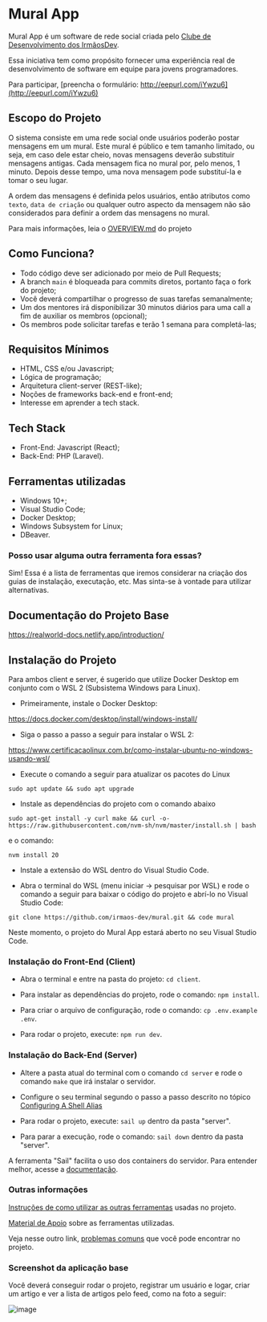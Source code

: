 # Mural App

Mural App é um software de rede social criada pelo <u>Clube de Desenvolvimento dos IrmãosDev</u>.

Essa iniciativa tem como propósito fornecer uma experiência real de desenvolvimento de software em equipe para jovens programadores.

Para participar, [preencha o formulário: http://eepurl.com/iYwzu6](http://eepurl.com/iYwzu6)

## Escopo do Projeto

O sistema consiste em uma rede social onde usuários poderão postar mensagens em um mural. Este mural é público e tem tamanho limitado, ou seja, em caso dele estar cheio, novas mensagens deverão substituir mensagens antigas. Cada mensagem fica no mural por, pelo menos, 1 minuto. Depois desse tempo, uma nova mensagem pode substituí-la e tomar o seu lugar.

A ordem das mensagens é definida pelos usuários, então atributos como `texto`, `data de criação` ou qualquer outro aspecto da mensagem não são considerados para definir a ordem das mensagens no mural.

Para mais informações, leia o [OVERVIEW.md](https://github.com/irmaos-dev/mural/blob/main/docs/OVERVIEW.md) do projeto

[//]: # "Marcelo, seria bom se você colocasse um print daquele protótipo que você mostrou em live."

## Como Funciona?

- Todo código deve ser adicionado por meio de Pull Requests;
- A branch `main` é bloqueada para commits diretos, portanto faça o fork do projeto;
- Você deverá compartilhar o progresso de suas tarefas semanalmente;
- Um dos mentores irá disponibilizar 30 minutos diários para uma call a fim de auxiliar os membros (opcional);
- Os membros pode solicitar tarefas e terão 1 semana para completá-las;

## Requisitos Mínimos

- HTML, CSS e/ou Javascript;
- Lógica de programação;
- Arquitetura client-server (REST-like);
- Noções de frameworks back-end e front-end;
- Interesse em aprender a tech stack.

## Tech Stack

- Front-End: Javascript (React);
- Back-End: PHP (Laravel).

## Ferramentas utilizadas

- Windows 10+;
- Visual Studio Code;
- Docker Desktop;
- Windows Subsystem for Linux;
- DBeaver.

### Posso usar alguma outra ferramenta fora essas?

Sim! Essa é a lista de ferramentas que iremos considerar na criação dos guias de instalação, executação, etc. Mas sinta-se à vontade para utilizar alternativas.

## Documentação do Projeto Base

https://realworld-docs.netlify.app/introduction/

## Instalação do Projeto

Para ambos client e server, é sugerido que utilize Docker Desktop em conjunto com o WSL 2 (Subsistema Windows para Linux).

- Primeiramente, instale o Docker Desktop:

https://docs.docker.com/desktop/install/windows-install/

- Siga o passo a passo a seguir para instalar o WSL 2:

https://www.certificacaolinux.com.br/como-instalar-ubuntu-no-windows-usando-wsl/

- Execute o comando a seguir para atualizar os pacotes do Linux

```sudo apt update && sudo apt upgrade```

- Instale as dependências do projeto com o comando abaixo

```sudo apt-get install -y curl make && curl -o- https://raw.githubusercontent.com/nvm-sh/nvm/master/install.sh | bash```

e o comando:

```nvm install 20```

- Instale a extensão do WSL dentro do Visual Studio Code.

- Abra o terminal do WSL (menu iniciar -> pesquisar por WSL) e rode o comando a seguir para baixar o código do projeto e abrí-lo no Visual Studio Code:

`git clone https://github.com/irmaos-dev/mural.git && code mural`

Neste momento, o projeto do Mural App estará aberto no seu Visual Studio Code.

### Instalação do Front-End (Client)

- Abra o terminal e entre na pasta do projeto: `cd client`.

- Para instalar as dependências do projeto, rode o comando: `npm install`.

- Para criar o arquivo de configuração, rode o comando: `cp .env.example .env`.

- Para rodar o projeto, execute: `npm run dev`.

### Instalação do Back-End (Server)

- Altere a pasta atual do terminal com o comando `cd server` e rode o comando `make` que irá instalar o servidor.

- Configure o seu terminal segundo o passo a passo descrito no tópico [Configuring A Shell Alias](https://laravel.com/docs/11.x/sail#configuring-a-shell-alias)

- Para rodar o projeto, execute: `sail up` dentro da pasta "server".

- Para parar a execução, rode o comando: `sail down` dentro da pasta "server".

A ferramenta "Sail" facilita o uso dos containers do servidor. Para entender melhor, acesse a [documentação](https://laravel.com/docs/11.x/sail).

### Outras informações

[Instruções de como utilizar as outras ferramentas](https://github.com/irmaos-dev/mural/blob/main/docs/outras_ferramentas.md) usadas no projeto.

[Material de Apoio](https://github.com/irmaos-dev/mural/blob/main/docs/material_de_apoio.md) sobre as ferramentas utilizadas.

Veja nesse outro link, [problemas comuns](https://github.com/irmaos-dev/mural/blob/main/docs/problemas_comuns.md) que você pode encontrar no projeto.

### Screenshot da aplicação base

Você deverá conseguir rodar o projeto, registrar um usuário e logar, criar um artigo e ver a lista de artigos pelo feed, como na foto a seguir:

![image](https://github.com/user-attachments/assets/799d67bf-150d-46e4-9543-ed5d8f266edf)
